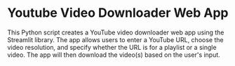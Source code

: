 # Youtube Video Downloader Web App
This Python script creates a YouTube video downloader web app using the Streamlit library. The app allows users to enter a YouTube URL, choose the video resolution, and specify whether the URL is for a playlist or a single video. The app will then download the video(s) based on the user's input.
